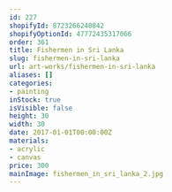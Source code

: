 ```yaml
---
id: 227
shopifyId: 8723266240842
shopifyOptionId: 47772435317066
order: 361
title: Fishermen in Sri Lanka
slug: fishermen-in-sri-lanka
url: art-works/fishermen-in-sri-lanka
aliases: []
categories:
- painting
inStock: true
isVisible: false
height: 30
width: 30
date: 2017-01-01T00:00:00Z
materials:
- acrylic
- canvas
price: 300
mainImage: fishermen_in_sri_lanka_2.jpg
---
```

